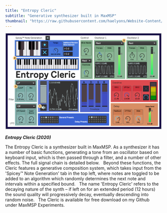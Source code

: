 ```yaml
---
title: "Entropy Cleric"
subtitle: "Generative synthesizer built in MaxMSP"
thumbnail: "https://raw.githubusercontent.com/haelyons/Website-Content/master/ENTROPY%20CLERIC.png"
---
```


![](https://raw.githubusercontent.com/haelyons/Website-Content/master/ENTROPY%20CLERIC.png)

_**Entropy Cleric (2020)**_

The Entropy Cleric is a synthesizer built in MaxMSP. As a synthesizer it has a number of basic functions, generating a tone from an oscillator based on keyboard input, which is then passed through a filter, and a number of other effects. The full signal chain is detailed below.
‏‏‎ ‎
Beyond these functions, the Cleric features a generative composition system, which takes input from the 'Spicey™ Note Generation' tab in
the top left, where notes are toggled to be added to an algorithm
which randomly determines the next note and intervals within a specified bound.
‏‏‎ ‎
The name 'Entropy Cleric' refers to the decaying nature of the synth – if left on for an extended period (12 hours) the sound quality will
progressively decay, eventually descending into random noise.
‏‏‎ ‎
The Cleric is available for free download on my Github under MaxMSP Experiments.
